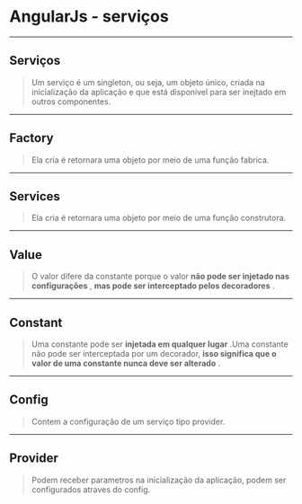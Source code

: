# AngularJs - serviços

----

## Serviços

> Um serviço é um singleton, ou seja, um objeto único, criada na inicialização da aplicação e que está disponível para ser inejtado em outros componentes.

---

## Factory

>  Ela cria é retornara uma objeto por meio de uma função fabrica.

----

## Services

>  Ela cria é retornara uma objeto por meio de uma função construtora.

----

## Value

> O valor difere da constante porque o valor **não pode ser injetado nas configurações** , **mas pode ser interceptado pelos decoradores** .

---

## Constant

> Uma constante pode ser **injetada em qualquer lugar** .Uma constante não pode ser interceptada por um decorador, **isso significa que o valor de uma constante nunca deve ser alterado** .

---

## Config

> Contem  a configuração de um serviço tipo provider.

---

## Provider

> Podem receber parametros na inicialização da aplicação, podem ser configurados atraves do config.